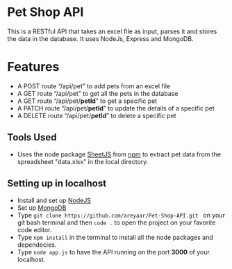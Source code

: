 # Pet Shop API

This is a RESTful API that takes an excel file as input, parses it and stores the data in the database.
It uses NodeJs, Express and MongoDB.


# Features
-   A POST route “/api/pet” to add pets from an excel file
-   A GET route “/api/pet” to get all the pets in the database
-   A GET route “/api/pet/**petId**” to get a specific pet
-   A PATCH route “/api/pet/**petId**” to update the details of a specific pet
-   A DELETE route “/api/pet/**petId**” to delete a specific pet

## Tools Used
- Uses the node package  [SheetJS](https://www.npmjs.com/package/xlsx) from [npm](https://www.npmjs.com/) to  extract pet data from the spreadsheet "data.xlsx" in the local directory.



## Setting up in localhost

- Install and set up [NodeJS](https://www.youtube.com/watch?v=JINE4D0Syqw&ab_channel=Telusko)
- Set up [MongoDB](https://www.youtube.com/watch?v=wcx3f0eUiAw&ab_channel=WebDevSimplified)
- Type `git clone https://github.com/areyaar/Pet-Shop-API.git
` on your git bash terminal and then `code .` to open the project on your favorite code editor.
- Type `npm install` in the terminal to install all the node packages and dependecies.
- Type `node app.js` to have the API running on the port **3000** of your localhost.

